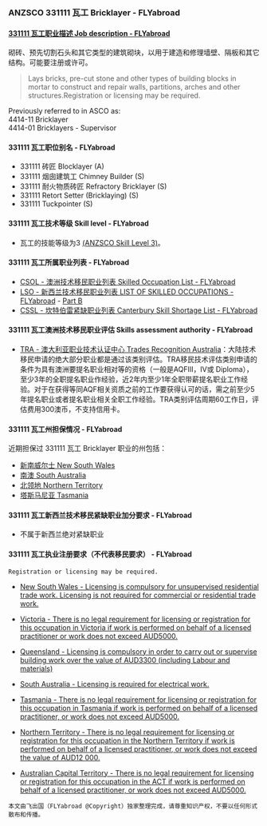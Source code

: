 ### ANZSCO 331111 瓦工 Bricklayer - FLYabroad ###

#### [331111 瓦工职业描述 Job description - FLYabroad](http://www.flyabroadvisa.com/anzsco/3311.html#331111)

砌砖、预先切割石头和其它类型的建筑砌块，以用于建造和修理墙壁、隔板和其它结构。可能要注册或许可。

> Lays bricks, pre-cut stone and other types of building blocks in mortar to construct and repair walls, partitions, arches and other structures.Registration or licensing may be required.

Previously referred to in ASCO as:  
4414-11 Bricklayer  
4414-01 Bricklayers - Supervisor

#### 331111 瓦工职位别名 - FLYabroad
 
- 331111	 砖匠 Blocklayer (A)
- 331111 烟囱建筑工 Chimney Builder (S)
- 331111 耐火物质砖匠 Refractory Bricklayer (S)
- 331111 Retort Setter (Bricklaying) (S)
- 331111 Tuckpointer (S)

#### 331111 瓦工技术等级 Skill level - FLYabroad

- 瓦工的技能等级为3 [(ANZSCO Skill Level 3)](http://www.flyabroadvisa.com/anzsco/)。

#### 331111 瓦工所属职业列表 - FLYabroad

- [CSOL - 澳洲技术移民职业列表 Skilled Occupation List - FLYabroad](http://www.flyabroadvisa.com/sol/)
- [LSO - 新西兰技术移民职业列表 LIST OF SKILLED OCCUPATIONS - FLYabroad](http://nz.flyabroadvisa.com/lso/) - [Part B](partb)
- [CSSL - 坎特伯雷紧缺职业列表 Canterbury Skill Shortage List - FLYabroad](http://nz.flyabroadvisa.com/work-residence/cssl.html)

#### 331111 瓦工澳洲技术移民职业评估 Skills assessment authority - FLYabroad

- [TRA - 澳大利亚职业技术认证中心 Trades Recognition Australia](http://www.flyabroadvisa.com/ass/tra.html)：大陆技术移民申请的绝大部分职业都是通过该类别评估。TRA移民技术评估类别申请的条件为具有澳洲要提名职业相对等的资格（一般是AQFIII，IV或 Diploma），至少3年的全职提名职业作经验，近2年内至少1年全职带薪提名职业工作经验。对于在获得等同AQF相关资质之前的工作要获得认可的话，需之前至少5年提名职业或者提名职业相关全职工作经验。TRA类别评估周期60工作日，评估费用300澳币，不支持信用卡。

#### 331111 瓦工州担保情况 - FLYabroad

近期担保过 331111 瓦工 Bricklayer 职业的州包括：

- [新南威尔士 New South Wales](http://www.flyabroadvisa.com/zdb/nsw.html)
- [南澳 South Australia](http://www.flyabroadvisa.com/zdb/sa.html)
- [北领地 Northern Territory](http://www.flyabroadvisa.com/zdb/nt.html)
- [塔斯马尼亚 Tasmania](http://www.flyabroadvisa.com/zdb/tas.html)

#### 331111 瓦工新西兰技术移民紧缺职业加分要求 - FLYabroad

- 不属于新西兰绝对紧缺职业

#### 331111 瓦工执业注册要求（不代表移民要求） - FLYabroad

    Registration or licensing may be required.

- [New South Wales - Licensing is compulsory for unsupervised residential trade work. Licensing is not required for commercial or residential trade work.](http://www.fairtrading.nsw.gov.au/)
- [Victoria - There is no legal requirement for licensing or registration for this occupation in Victoria if work is performed on behalf of a licensed practitioner or work does not exceed AUD5000.](http://www.buildingcommission.com.au/www/html/7-home-page.aspx)

- [Queensland - Licensing is compulsory in order to carry out or supervise building work over the value of AUD3300 (including Labour and materials)](http://www.qbcc.qld.gov.au/Pages/default.aspx)

- [South Australia - Licensing is required for electrical work.](http://www.ocba.sa.gov.au/)

- [Tasmania - There is no legal requirement for licensing or registration for this occupation in Tasmania if work is performed on behalf of a licensed practitioner, or work does not exceed AUD5000.](http://workplacestandards.tas.gov.au/home)

- [Northern Territory - There is no legal requirement for licensing or registration for this occupation in the Northern Territory if work is performed on behalf of a licensed practitioner, or work does not exceed the value of AUD12 000.](http://www.bpb.nt.gov.au/)

- [Australian Capital Territory - There is no legal requirement for licensing or registration for this occupation in the ACT if work is performed on behalf of a licensed practitioner, or work does not exceed AUD5000.](http://www.actpla.act.gov.au/)



`本文由飞出国（FLYabroad @Copyright）独家整理完成，请尊重知识产权，不要以任何形式散布和传播。`
